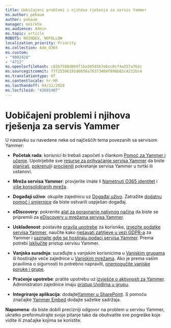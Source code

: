 ```yaml
---
title: Uobičajeni problemi i njihova rješenja za servis Yammer
ms.author: pebaum
author: pebaum
manager: mnirkhe
ms.audience: Admin
ms.topic: article
ROBOTS: NOINDEX, NOFOLLOW
localization_priority: Priority
ms.collection: Adm_O365
ms.custom:
- "9002428"
- "4712"
ms.openlocfilehash: c83b7588d06df1ba36581b7ebcc0cf4a357a762c
ms.sourcegitcommit: f7f25506191d0656a7637340df806b82c4232bc4
ms.translationtype: HT
ms.contentlocale: hr-HR
ms.lasthandoff: 04/21/2020
ms.locfileid: "43601407"
---
```

# <a name="yammer-common-issues-and-resolutions"></a>Uobičajeni problemi i njihova rješenja za servis Yammer

U nastavku su navedene neke od najčešćih tema povezanih sa servisom Yammer:

- **Početak rada**: korisnici bi trebali započeti s člankom [Pomoć za Yammer i učenje](https://support.office.com/yammer). Upotrijebite sve [resurse za prihvaćanje servisa Yammer](https://aka.ms/yamresources) da biste [planirali](https://aka.ms/YamSuccessGuide), [pokrenuli](https://aka.ms/YamLaunchPlaybook)i [procijenili](https://aka.ms/YamMeasureSuccesGuide) pokretanje servisa Yammer u tvrtki ili ustanovi. 

- **Mreža servisa Yammer**: provjerite imate li [Nametnuti O365 identitet](https://docs.microsoft.com/yammer/configure-your-yammer-network/enforce-office-365-identity) i [više konsolidiranih mreža](https://docs.microsoft.com/yammer/configure-your-yammer-network/consolidate-multiple-yammer-networks). 

- **Događaji uživo**: okupite zajednicu uz [Događaj uživo](https://docs.microsoft.com/yammer/manage-yammer-groups/yammer-live-events). Zatražite [dodatnu pomoć i smjernice](https://resources.techcommunity.microsoft.com/live-events/assistance/) da biste ostvarili uspješan događaj. 

- **eDiscovery**: pokrenite [alat za poravnanje nativnog načina](https://docs.microsoft.com/yammer/configure-your-yammer-network/overview-native-mode) da biste se pripremili za [eDiscovery u mrežama servisa Yammer](https://docs.microsoft.com/yammer/manage-security-and-compliance/overview-of-ediscovery). 

- **Usklađenost**: postavite [pravila upotrebe](https://docs.microsoft.com/yammer/manage-security-and-compliance/set-up-a-usage-policy) za korisnike, [izvezite podatke servisa Yammer](https://docs.microsoft.com/yammer/manage-security-and-compliance/export-yammer-enterprise-data), naučite kako [rješavati zahtjeve u vezi GDPR-a](https://docs.microsoft.com/yammer/manage-security-and-compliance/gdpr-requests-in-yammer-enterprise) za Yammer i [saznajte gdje se hostiraju podaci servisa Yammer](https://docs.microsoft.com/yammer/manage-security-and-compliance/data-residency). Prema potrebi [isključite](https://docs.microsoft.com/yammer/manage-yammer-users/turn-off-user-access) pristup servisu Yammer.

- **Vanjska suradnja**: surađujte s vanjskim korisnicima u [Vanjskim grupama](https://docs.microsoft.com/yammer/work-with-external-users/create-and-manage-external-groups) ili hostirajte veće zajednice u [Vanjskim mrežama](https://docs.microsoft.com/yammer/work-with-external-users/create-and-manage-an-external-network). Ako je prema vašim pravilima o sigurnosti to potrebno napraviti, [onemogućite vanjske poruke i grupe](https://docs.microsoft.com/yammer/work-with-external-users/disable-external-messaging).

- **Praćenje upotrebe**: pratite upotrebu uz [izvješće o aktivnosti za Yammer](https://docs.microsoft.com/microsoft-365/admin/activity-reports/yammer-activity-report). Administratori zajednice imaju [pristup Uvidima u grupu](https://support.office.com/article/view-group-insights-in-yammer-73f9fa6d-d442-4f25-9194-d5317c9328ab).

- **Integriranje aplikacija**: dodajte[Yammer u SharePoint](https://docs.microsoft.com/yammer/integrate-yammer-with-other-apps/embed-a-feed-into-a-sharepoint-site). S pomoću značajke [Yammer Embed](https://developer.yammer.com/docs/embed) dodajte sažetke sadržaja. 

**Napomena**: da biste dobili precizniji odgovor na problem u servisu Yammer, ukratko preformulirajte svoje pitanje tako da obuhvatite sve pogreške koje vidite ili značajke kojima se koristite.
